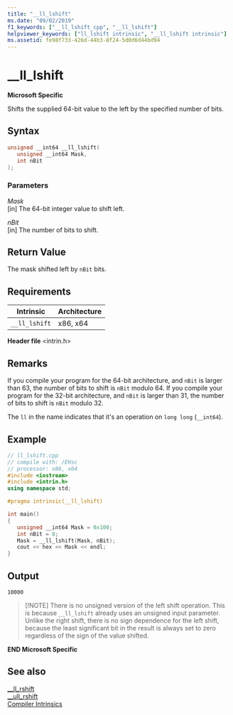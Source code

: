 ```yaml
---
title: "__ll_lshift"
ms.date: "09/02/2019"
f1_keywords: ["__ll_lshift_cpp", "__ll_lshift"]
helpviewer_keywords: ["ll_lshift intrinsic", "__ll_lshift intrinsic"]
ms.assetid: fe98f733-426d-44b3-8f24-5d0d6d44bd94
---
```

# __ll_lshift

**Microsoft Specific**

Shifts the supplied 64-bit value to the left by the specified number of bits.

## Syntax

```C
unsigned __int64 __ll_lshift(
   unsigned __int64 Mask,
   int nBit
);
```

### Parameters

*Mask*\
[in] The 64-bit integer value to shift left.

*nBit*\
[in] The number of bits to shift.

## Return Value

The mask shifted left by `nBit` bits.

## Requirements

|Intrinsic|Architecture|
|---------------|------------------|
|`__ll_lshift`|x86, x64|

**Header file** \<intrin.h>

## Remarks

If you compile your program for the 64-bit architecture, and `nBit` is larger than 63, the number of bits to shift is `nBit` modulo 64. If you compile your program for the 32-bit architecture, and `nBit` is larger than 31, the number of bits to shift is `nBit` modulo 32.

The `ll` in the name indicates that it's an operation on `long long` (`__int64`).

## Example

```cpp
// ll_lshift.cpp
// compile with: /EHsc
// processor: x86, x64
#include <iostream>
#include <intrin.h>
using namespace std;

#pragma intrinsic(__ll_lshift)

int main()
{
   unsigned __int64 Mask = 0x100;
   int nBit = 8;
   Mask = __ll_lshift(Mask, nBit);
   cout << hex << Mask << endl;
}
```

## Output

```Output
10000
```

> [!NOTE] There is no unsigned version of the left shift operation. This is because `__ll_lshift` already uses an unsigned input parameter. Unlike the right shift, there is no sign dependence for the left shift, because the least significant bit in the result is always set to zero regardless of the sign of the value shifted.

**END Microsoft Specific**

## See also

[__ll_rshift](../intrinsics/ll-rshift.md)\
[__ull_rshift](../intrinsics/ull-rshift.md)\
[Compiler Intrinsics](../intrinsics/compiler-intrinsics.md)

